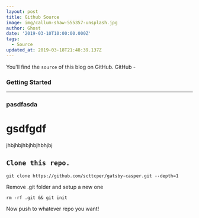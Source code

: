 ```yaml
---
layout: post
title: Github Source
image: img/callum-shaw-555357-unsplash.jpg
author: Ghost
date: '2019-03-10T10:00:00.000Z'
tags:
  - Source
updated_at: 2019-03-18T21:48:39.137Z
---
```

You'll find the `source` of this blog on GitHub. GitHub \- 

### Getting Started

---

### pasdfasda

# gsdfgdf

jhbjhbjhbjhbjhbhjbj

## `Clone this repo.`

```
git clone https://github.com/scttcper/gatsby-casper.git --depth=1
```

Remove .git folder and setup a new one

```
rm -rf .git && git init
```

Now push to whatever repo you want\!
